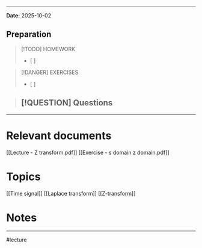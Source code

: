 
---
**Date:** 2025-10-02

## Preparation

>[!TODO] HOMEWORK
>- [ ] 

> [!DANGER] EXERCISES
> - [ ] 

> [!QUESTION] Questions
> - 

---
# Relevant documents
[[Lecture - Z transform.pdf]]
[[Exercise - s domain z domain.pdf]] 
# Topics
[[Time signal]]
[[Laplace transform]]
[[Z-transform]]

# Notes


---
#lecture 